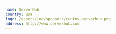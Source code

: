 ```yaml
---
name: ServerHub
country: usa
logo: /assets/img/sponsors/centos-serverhub.png
address: http://www.serverhub.com
---
```

